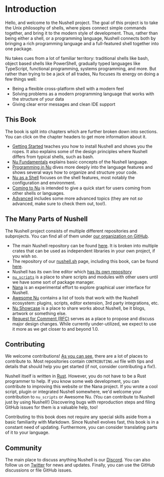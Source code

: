 # Introduction

Hello, and welcome to the Nushell project.
The goal of this project is to take the Unix philosophy of shells, where pipes connect simple commands together, and bring it to the modern style of development.
Thus, rather than being either a shell, or a programming language, Nushell connects both by bringing a rich programming language and a full-featured shell together into one package.

Nu takes cues from a lot of familiar territory: traditional shells like bash, object based shells like PowerShell, gradually typed languages like TypeScript, functional programming, systems programming, and more. But rather than trying to be a jack of all trades, Nu focuses its energy on doing a few things well:

- Being a flexible cross-platform shell with a modern feel
- Solving problems as a modern programming language that works with the structure of your data
- Giving clear error messages and clean IDE support

## This Book

The book is split into chapters which are further broken down into sections.
You can click on the chapter headers to get more information about it.

- [Getting Started](getting_started.md) teaches you how to install Nushell and shows you the ropes. It also explains some of the design principles where Nushell differs from typical shells, such as bash.
- [Nu Fundamentals](nu_fundamentals.md) explains basic concepts of the Nushell language.
- [Programming in Nu](programming_in_nu.md) dives more deeply into the language features and shows several ways how to organize and structure your code.
- [Nu as a Shell](nu_as_a_shell.md) focuses on the shell features, most notably the configuration and environment.
- [Coming to Nu](coming_to_nu.md) is intended to give a quick start for users coming from other shells or languages.
- [Advanced](advanced.md) includes some more advanced topics (they are not _so_ advanced, make sure to check them out, too!).

## The Many Parts of Nushell

The Nushell project consists of multiple different repositories and subprojects.
You can find all of them under [our organization on GitHub](https://github.com/nushell).

- The main Nushell repository can be found [here](https://github.com/nushell/nushell). It is broken into multiple crates that can be used as independent libraries in your own project, if you wish so.
- The repository of our [nushell.sh](https://www.nushell.sh) page, including this book, can be found [here](https://github.com/nushell/nushell.github.io).
- Nushell has its own line editor which [has its own repository](https://github.com/nushell/reedline)
- [`nu_scripts`](https://github.com/nushell/nu_scripts) is a place to share scripts and modules with other users until we have some sort of package manager.
- [Nana](https://github.com/nushell/nana) is an experimental effort to explore graphical user interface for Nushell.
- [Awesome Nu](https://github.com/nushell/awesome-nu) contains a list of tools that work with the Nushell ecosystem: plugins, scripts, editor extension, 3rd party integrations, etc.
- [Nu Showcase](https://github.com/nushell/showcase) is a place to share works about Nushell, be it blogs, artwork or something else.
- [Request for Comment (RFC)](https://github.com/nushell/rfcs) serves as a place to propose and discuss major design changes. While currently under-utilized, we expect to use it more as we get closer to and beyond 1.0.

## Contributing

We welcome contributions!
[As you can see](#the-many-parts-of-nushell), there are a lot of places to contribute to.
Most repositories contain `CONTRIBUTING.md` file with tips and details that should help you get started (if not, consider contributing a fix!).

Nushell itself is written in [Rust](https://www.rust-lang.org).
However, you do not have to be a Rust programmer to help.
If you know some web development, you can contribute to improving this website or the Nana project.
If you wrote a cool script, plugin or integrated Nushell somewhere, we'd welcome your contribution to `nu_scripts` or Awesome Nu.
(You can contribute to Nushell just by using Nushell!)
Discovering bugs with reproduction steps and filing GitHub issues for them is a valuable help, too!

Contributing to this book does not require any special skills aside from a basic familiarity with Markdown.
Since Nushell evolves fast, this book is in a constant need of updating.
Furthermore, you can consider translating parts of it to your language.

## Community

The main place to discuss anything Nushell is our [Discord](https://discord.com/invite/NtAbbGn).
You can also follow us on [Twitter](https://twitter.com/nu_shell) for news and updates.
Finally, you can use the GitHub discussions or file GitHub issues.
